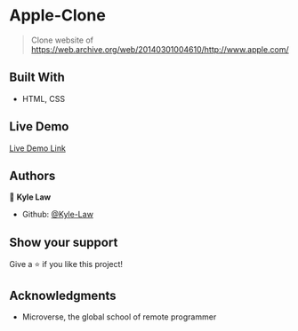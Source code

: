 # Apple-Clone
> Clone website of https://web.archive.org/web/20140301004610/http://www.apple.com/

## Built With

- HTML, CSS

## Live Demo

[Live Demo Link](https://rawcdn.githack.com/Kyle-Law/Apple-Clone/3c04a1616b1444eb2f8b8a5a4cc55f3213174a2e/index.html)


## Authors

👤 **Kyle Law**

- Github: [@Kyle-Law](https://github.com/Kyle-Law)

## Show your support

Give a ⭐️ if you like this project!

## Acknowledgments

- Microverse, the global school of remote programmer

